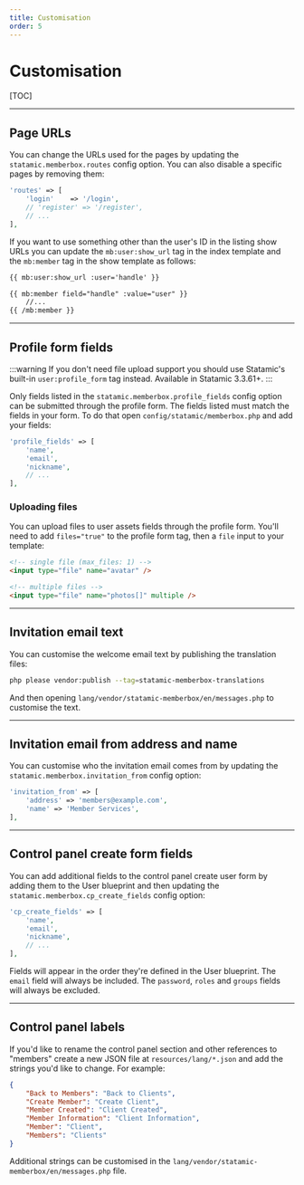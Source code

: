 ```yaml
---
title: Customisation
order: 5
---
```


# Customisation

[TOC]

---

## Page URLs

You can change the URLs used for the pages by updating the `statamic.memberbox.routes` config option. You can also disable a specific pages by removing them:

```php
'routes' => [
    'login'    => '/login',
    // 'register' => '/register',
    // ...
],
```

If you want to use something other than the user's ID in the listing show URLs you can update the `mb:user:show_url` tag in the index template and the `mb:member` tag in the show template as follows:

```html
{{ mb:user:show_url :user='handle' }}
```
```html
{{ mb:member field="handle" :value="user" }}
    //...
{{ /mb:member }}
```

---

## Profile form fields

:::warning
If you don't need file upload support you should use Statamic's built-in `user:profile_form` tag instead. Available in Statamic 3.3.61+.
:::

Only fields listed in the `statamic.memberbox.profile_fields` config option can be submitted through the profile form. The fields listed must match the fields in your form. To do that open `config/statamic/memberbox.php` and add your fields:

```php
'profile_fields' => [
    'name',
    'email',
    'nickname',
    // ...
],
```

### Uploading files

You can upload files to user assets fields through the profile form. You'll need to add `files="true"` to the profile form tag, then a `file` input to your template:

```html
<!-- single file (max_files: 1) -->
<input type="file" name="avatar" />

<!-- multiple files -->
<input type="file" name="photos[]" multiple />
```

---

## Invitation email text

You can customise the welcome email text by publishing the translation files:

```bash
php please vendor:publish --tag=statamic-memberbox-translations
```

And then opening `lang/vendor/statamic-memberbox/en/messages.php` to customise the text.

---

## Invitation email from address and name

You can customise who the invitation email comes from by updating the `statamic.memberbox.invitation_from` config option:

```php
'invitation_from' => [
    'address' => 'members@example.com',
    'name' => 'Member Services',
],
```

---

## Control panel create form fields

You can add additional fields to the control panel create user form by adding them to the User blueprint and then updating the `statamic.memberbox.cp_create_fields` config option:

```php
'cp_create_fields' => [
    'name',
    'email',
    'nickname',
    // ...
],
```

Fields will appear in the order they're defined in the User blueprint. The `email` field will always be included. The `password`, `roles` and `groups` fields will always be excluded.

---

## Control panel labels

If you'd like to rename the control panel section and other references to "members" create a new JSON file at `resources/lang/*.json` and add the strings you'd like to change. For example:

```json
{
    "Back to Members": "Back to Clients",
    "Create Member": "Create Client",
    "Member Created": "Client Created",
    "Member Information": "Client Information",
    "Member": "Client",
    "Members": "Clients"
}
```

Additional strings can be customised in the `lang/vendor/statamic-memberbox/en/messages.php` file.